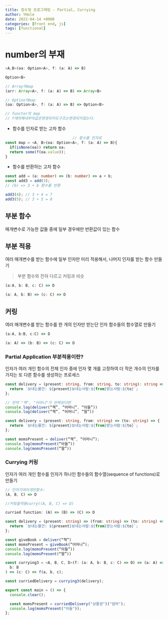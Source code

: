 ```yaml
---
title: 함수형 프로그래밍 - Partial, Currying
author: YHole
date: 2022-04-14 +0900
categories: [Front end, js]
tags: [functional]
---
```


# number의 부재

```typescript
<A,B>(oa: Option<A>, f: (a: A) => B)

Option<B>

// Array의map
(arr: Array<A>, f: (a: A) => B) => Array<B>

// Option의map
(oa: Option<A>, f: (a: A) => B) => Option<B>

// functor의 map
// f에의해내부의값은변경되어도구조는변경되지않는다.
```

- 함수를 인자로 받는 고차 함수

```typescript
                              // 함수를 인자로
const map = <A, B>(oa: Option<A>, f: (a: A) => B){
  if(isNone(oa)) return oa;
  return some(f(oa.value));
}
```

- 함수를 반환하는 고차 함수

```typescript
const add = (a: number) => (b: number) => a + b;
const add3 = add(3);
// (b) => 3 + b 함수를 반환

add3(4); // 3 + 4 = 7
add3(5); // 3 + 5 = 8
```

## 부분 함수

매개변수로 가능한 값들 중에 일부 경우에만 반환값이 있는 함수

## 부분 적용

여러 매개변수를 받는 함수에 일부 인자만 미리 적용해서, 나머지 인자를 받는 함수 만들기

> 부분 함수와 전혀 다르고 커링과 비슷

```typescript
(a:A, b: B, c: C) => D

(a: A, b: B) => (c: C) => D
```

## 커링

여러 매개변수를 받는 함수를 한 개의 인자만 받는단 인자 함수들의 함수열로 만들기

```typescript
(a:A, b:B, c:C) => D

(a: A) => (b: B) => (c: C) => D
```

### Partial Application 부분적용이란?

인자가 여러 개인 함수의 전체 인자 중에 인자 몇 개를 고정하여 더 작은 개수의 인자를 가지는 또 다른 함수를 생성하는 프로세스

```typescript
const delivery = (present: string, from: string, to: string): string => {
  return `보내는물건: ${present}보내는사람:${from}받는사람:${to}`;
};

// 만약 "첵", "어머니"가 반복된다면
console.log(deliver(“책”, “어머니”, “아들”))
console.log(deliver(“책”, “어머니”, “딸”))

const delivery = (present: string, from: string) => (to: string) => {
  return `보내는물건: ${present}보내는사람:${from}받는사람:${to}`;
};

const momsPresent = deliver(“책”, “어머니”);
console.log(momsPresent(“아들”))
console.log(momsPresent(“딸”))
```

### Currying 커링

인자가 여러 개인 함수를 인자가 하나인 함수들의 함수열(sequence of functions)로 만들기

```typescript
// 인자가여러개인함수:
(A, B, C) => D

//커링을적용curry((A, B, C) => D)

curried function: (A) => (B) => (C) => D
```

```typescript
const delivery = (present: string) => (from: string) => (to: string) => {
  return `보내는물건: ${present}보내는사람:${from}받는사람:${to}`;
};

const giveBook = deliver(“책”)
const momsPresent = giveBook(“어머니”);
console.log(momsPresent(“아들”))
console.log(momsPresent(“딸”))

const currying3 = <A, B, C, D>(f: (a: A, b: B, c: C) => D) => (a: A) => (
  b: B
) => (c: C) => f(a, b, c);

const curriedDelivery = currying3(delivery);

export const main = () => {
  console.clear();

  const momsPresent = curriedDelivery("상품권")("엄마");
  console.log(momsPresent("아들"));
};
```
